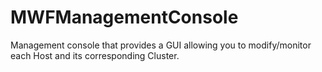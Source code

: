 # MWFManagementConsole
Management console that provides a GUI allowing you to modify/monitor each Host and its corresponding Cluster.
